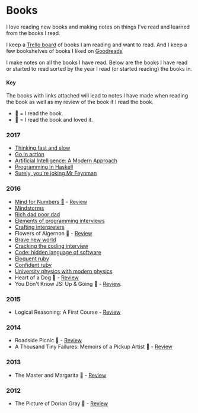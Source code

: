 # Books
I love reading new books and making notes on things I've read and learned from the books I read.

I keep a [Trello board](https://trello.com/b/MOrnm2aN) of books I am reading and want to read. And I keep a few bookshelves of books I liked on [Goodreads](https://www.goodreads.com/user/show/15768482-nikita-voloboev)

I make notes on all the books I have read. Below are the books I have read or started to read sorted by the year I read (or started reading) the books in.

#### Key
The books with links attached will lead to notes I have made when reading the book as well as my review of the book if I read the book.
- 📕 = I read the book.
- 🌟 = I read the book and loved it.

### 2017
- [Thinking fast and slow](thinking-fast-and-slow.md)
- [Go in action](go-in-action.md)
- [Artificial Intelligence: A Modern Approach](ai-modern-approach.md)
- [Programming in Haskell](programming-in-haskell.md)
- [Surely, you're joking Mr Feynman](surely-you-are-joking-mr-feynman.md)

### 2016
- [Mind for Numbers 📕](mind-for-numbers.md) - [Review](https://www.goodreads.com/review/show/1223423349)
- [Mindstorms](mindstorms.md)
- [Rich dad poor dad](rich-dad-poor-dad.md)
- [Elements of programming interviews](elements-of-programming-interviews.md)
- [Crafting interpreters](crafting-interpreters.md)
- Flowers of Algernon 🌟 - [Review](https://www.goodreads.com/review/show/782624446)
- [Brave new world](brave-new-world.md)
- [Cracking the coding interview](cracking-the-coding-interview.md)
- [Code: hidden language of software](code-the-hidden-language.md)
- [Eloquent ruby](eloquent-ruby.md)
- [Confident ruby](confident-ruby.md)
- [University physics with modern physics](university-physics-with-modern-physics.md)
- Heart of a Dog 📕 - [Review](https://www.goodreads.com/review/show/589165109)
- You Don't Know JS: Up & Going 📕 - [Review](https://www.goodreads.com/review/show/1587216818).

### 2015
- Logical Reasoning: A First Course - [Review](https://www.goodreads.com/review/show/1389050373?book_show_action=false&from_review_page=1)

### 2014
- Roadside Picnic 📕 - [Review](https://www.goodreads.com/review/show/589176848?book_show_action=false&from_review_page=1)
- A Thousand Tiny Failures: Memoirs of a Pickup Artist 📕 - [Review](https://www.goodreads.com/review/show/919954441?book_show_action=false&from_review_page=1)

### 2013
- The Master and Margarita 🌟 - [Review](https://www.goodreads.com/review/show/583056473?book_show_action=false&from_review_page=1)

### 2012
- The Picture of Dorian Gray 🌟 - [Review](https://www.goodreads.com/review/show/485035652?book_show_action=false&from_review_page=1)